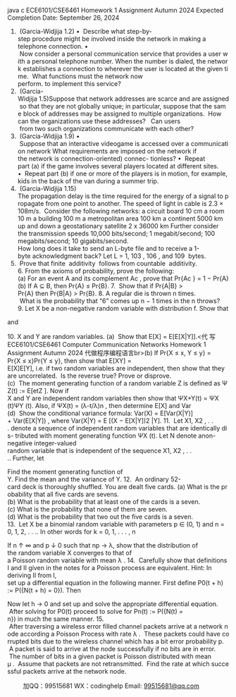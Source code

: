 java c
ECE6101/CSE6461 
Homework 1 Assignment 
Autumn 2024 
Expected Completion Date: September 26, 2024
1.  (Garcia-Widjija 1.2)
•  Describe what step-by-step procedure might be involved inside the network in making a telephone connection.
•  Now consider a personal communication service that provides a user with a personal telephone number. When the number is dialed, the network establishes a connection to wherever the user is located at the given time.  What functions must the network now perform. to implement this service?
2.  (Garcia-Widjija 1.5)Suppose that network addresses are scarce and are assigned so that they are not globally unique; in particular, suppose that the same block of addresses may be assigned to multiple organizations.  How can the organizations use these addresses?   Can users  from two such organizations communicate with each other?
3.  (Garcia-Widjija 1.9)
•  Suppose that an interactive videogame is accessed over a communication network What requirements are imposed on the network if the network is connection-oriented) connec- tionless?
•  Repeat part (a) if the game involves several players located at different sites.
•  Repeat part (b) if one or more of the players is in motion, for example, kids in the back of the van during a summer trip.
4.  (Garcia-Widjija 1.15)
The propagation delay is the time required for the energy of a signal to propagate from one point to another.
The speed of light in cable is 2.3 × 108m/s.  Consider the following networks:
a circuit board 
10 cm 
a room 
10 m 
a building 
100 m 
a metropolitan area 
100 km 
a continent 
5000 km 
up and down a geostationary satellite 
2 x 36000 km Further consider the transmission speeds 10,000 bits/second; 1 megabit/second; 100 megabits/second; 10 gigabits/second.
How long does it take to send an L-byte file and to receive a 1-byte acknowledgment back? Let L = 1, 103 , 106 , and 109  bytes.
5.  Prove that finite  additivity  follows from countable  additivity.
6. From the axioms of probability, prove the following:
(a) For an event A and its complement Ac , prove that Pr{Ac } = 1 − Pr{A}
(b) If A ⊆ B, then Pr{A} ≤ Pr{B}.
7.  Show that if Pr{A|B} > Pr{A} then Pr{B|A} > Pr{B}.
8. A regular die is thrown n times.  What is the probability that “6” comes up n − 1 times in the n throws?
9. Let X be a non-negative random variable with distribution f. Show that

and

10. X and Y are random variables.
(a)  Show that E[X] = E[E[X|Y]].<代 写ECE6101/CSE6461 Computer Communication Networks Homework 1 Assignment Autumn 2024
代做程序编程语言br>(b) If Pr{X ≤ x, Y ≤ y} = Pr{X ≤ x}Pr{Y ≤ y}, then show that E[XY] = E[X]E[Y], i.e. if two random variables are independent, then show that they are uncorrelated.  Is the reverse true? Prove or disprove.
(c)  The moment generating function of a random variable Z is defined as ΨZ(t) := E[etZ ].
Now if X and Y are independent random variables then show that ΨX+Y(t) = ΨX (t)ΨY (t).
Also, if ΨX(t) = (λ-t/λ)n , then determine E[X] and Var  
(d)  Show the conditional variance formula:
Var(X) = E[Var(X|Y)] + Var(E[X|Y]) , 
where Var(X|Y) = E [(X − E[X|Y])2 |Y].
11.  Let X1, X2 , . . . denote a sequence of independent random variables that are identically dis- tributed with moment generating function ΨX (t). Let N denote anon-negative integer-valued random variable that is independent of the sequence X1, X2 , . . .. Further, let

Find the moment generating function of Y. Find the mean and the variance of Y.
12.  An ordinary 52-card deck is thoroughly shuffled. You are dealt five cards. (a) What is the probability that all five cards are sevens.
(b) What is the probability that at least one of the cards is a seven.
(c) What is the probability that none of them are seven.
(d) What is the probability that two out the five cards is a seven.
13.  Let X be a binomial random variable with parameters p ∈ (0, 1) and n = 0, 1, 2, . . .. In other words for k = 0, 1, . . . , n

If n ↑ ∞ and p ↓ 0 such that np → λ, show that the distribution of the random variable X converges to that of a Poisson random variable with mean λ .
14.  Carefully show that definitions I and II given in the notes for a Poisson process are equivalent. Hint: In deriving II from I, set up a differential equation in the following manner. First define P0(t + h) := P({N(t + h) = 0}). Then

Now let h → 0 and set up and solve the appropriate differential equation.  After solving for P0(t) proceed to solve for Pn(t) := P({N(t) = n}) in much the same manner.
15.  After traversing a wireless error filled channel packets arrive at a network node according a Poisson Process with rate λ .  These packets could have corrupted bits due to the wireless channel which has a bit error probability p.  A packet is said to arrive at the node successfully if no bits are in error.  The number of bits in a given packet is Poisson distributed with mean µ .  Assume that packets are not retransmitted.  Find the rate at which successful packets arrive at the network node.







         
加QQ：99515681  WX：codinghelp  Email: 99515681@qq.com
